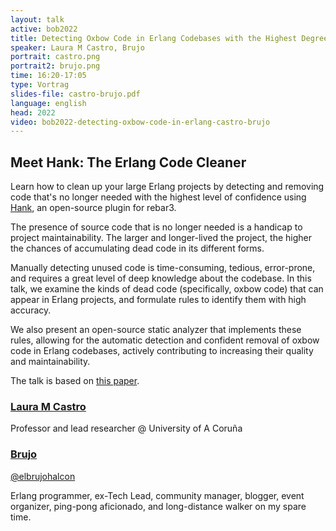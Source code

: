 ```yaml
---
layout: talk
active: bob2022
title: Detecting Oxbow Code in Erlang Codebases with the Highest Degree of Certainty
speaker: Laura M Castro, Brujo
portrait: castro.png
portrait2: brujo.png
time: 16:20-17:05
type: Vortrag
slides-file: castro-brujo.pdf
language: english
head: 2022
video: bob2022-detecting-oxbow-code-in-erlang-castro-brujo
---
```


## Meet Hank: The Erlang Code Cleaner 

Learn how to clean up your large Erlang projects by detecting and
removing code that's no longer needed with the highest level of
confidence using [Hank](https://github.com/AdRoll/rebar3_hank), an
open-source plugin for rebar3.

The presence of source code that is no longer needed is a handicap to
project maintainability. The larger and longer-lived the project, the
higher the chances of accumulating dead code in its different forms.

Manually detecting unused code is time-consuming, tedious,
error-prone, and requires a great level of deep knowledge about the
codebase. In this talk, we examine the kinds of dead code
(specifically, oxbow code) that can appear in Erlang projects, and
formulate rules to identify them with high accuracy.

We also present an open-source static analyzer that implements these
rules, allowing for the automatic detection and confident removal of
oxbow code in Erlang codebases, actively contributing to increasing
their quality and maintainability.

The talk is based on [this
paper](https://arxiv.org/pdf/2107.08699.pdf). 

### [Laura M Castro](https://about.me/laura.castro)

Professor and lead researcher @ University of A Coruña

### [Brujo](https://about.me/elbrujohalcon)

[@elbrujohalcon](https://twitter.com/elbrujohalcon)

Erlang programmer, ex-Tech Lead, community manager, blogger, event
organizer, ping-pong aficionado, and long-distance walker on my spare
time.

